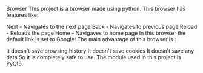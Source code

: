 Browser
This project is a browser made using python.
This browser has features like:

Next - Navigates to the next page
Back - Navigates to previous page
Reload - Reloads the page
Home - Navigaves to home page
In this browser the default link is set to Google!
The main advantage of this browser is :

It doesn't save browsing history
It doesn't save cookies
It doesn't save any data
So it is completely safe to use.
The module used in this project is PyQt5.
